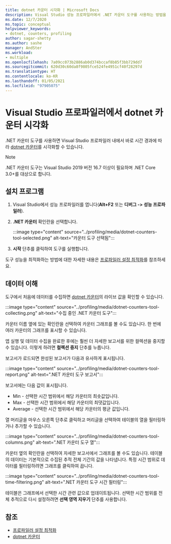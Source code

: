```yaml
---
title: dotnet 카운터 시각화 | Microsoft Docs
description: Visual Studio 성능 프로파일러에서 .NET 카운터 도구를 사용하는 방법을 알아봅니다.
ms.date: 12/7/2020
ms.topic: conceptual
helpviewer_keywords:
- dotnet, counters, profiling
author: sagar-shetty
ms.author: sashe
manager: AndSter
ms.workload:
- multiple
ms.openlocfilehash: 7a09cc073b2886ab0d374bccaf8b85f3bb729dd7
ms.sourcegitcommit: 620d30c60da8f9805fce524fe4951cf40f28297d
ms.translationtype: HT
ms.contentlocale: ko-KR
ms.lasthandoff: 01/05/2021
ms.locfileid: "97905075"
---
```

# <a name="visualize-dotnet-counters-from-the-visual-studio-profiler"></a>Visual Studio 프로파일러에서 dotnet 카운터 시각화


.NET 카운터 도구를 사용하면 Visual Studio 프로파일러 내에서 바로 시간 경과에 따라 [dotnet 카운터](/dotnet/core/diagnostics/dotnet-counters)를 시각화할 수 있습니다.


> [!NOTE]
> .NET 카운터 도구는 Visual Studio 2019 버전 16.7 이상이 필요하며 .NET Core 3.0+를 대상으로 합니다.

## <a name="setup"></a>설치 프로그램

1. Visual Studio에서 성능 프로파일러를 엽니다(**Alt+F2** 또는 **디버그 -> 성능 프로파일러**).

2. **.NET 카운터** 확인란을 선택합니다.

   :::image type="content" source="../profiling/media/dotnet-counters-tool-selected.png" alt-text="카운터 도구 선택됨":::

3. **시작** 단추를 클릭하여 도구를 실행합니다.

도구 성능을 최적화하는 방법에 대한 자세한 내용은 [프로파일러 설정 최적화](../profiling/optimize-profiler-settings.md)를 참조하세요.


## <a name="understand-your-data"></a>데이터 이해

도구에서 처음에 데이터를 수집하면 [dotnet 카운터](/dotnet/core/diagnostics/dotnet-counters)의 라이브 값을 확인할 수 있습니다.

:::image type="content" source="../profiling/media/dotnet-counters-tool-collecting.png" alt-text="수집 중인 .NET 카운터 도구":::

카운터 이름 옆에 있는 확인란을 선택하여 카운터 그래프를 볼 수도 있습니다. 한 번에 여러 카운터의 그래프를 표시할 수 있습니다.


앱 실행 및 데이터 수집을 완료한 후에는 훨씬 더 자세한 보고서를 위한 컬렉션을 중지할 수 있습니다. 이렇게 하려면 **컬렉션 중지** 단추를 누릅니다.


보고서가 로드되면 완성된 보고서가 다음과 유사하게 표시됩니다.

:::image type="content" source="../profiling/media/dotnet-counters-tool-report.png" alt-text=".NET 카운터 도구 보고서":::

보고서에는 다음 값이 표시됩니다.

- Min - 선택한 시간 범위에서 해당 카운터의 최솟값입니다.
- Max - 선택한 시간 범위에서 해당 카운터의 최댓값입니다.
- Average - 선택한 시간 범위에서 해당 카운터의 평균 값입니다.

열 머리글을 마우스 오른쪽 단추로 클릭하고 머리글을 선택하여 테이블의 열을 필터링하거나 추가할 수 있습니다.

:::image type="content" source="../profiling/media/dotnet-counters-tool-columns.png" alt-text=".NET 카운터 도구 열":::

카운터 옆의 확인란을 선택하여 자세한 보고서에서 그래프를 볼 수도 있습니다. 테이블의 데이터는 기본적으로 수집된 추적 전체 기간의 값을 나타냅니다. 특정 시간 범위로 데이터를 필터링하려면 그래프를 클릭하여 끕니다.

:::image type="content" source="../profiling/media/dotnet-counters-tool-time-filtering.png" alt-text=".NET 카운터 도구 시간 필터링":::

테이블은 그래프에서 선택한 시간 관련 값으로 업데이트됩니다. 선택한 시간 범위를 전체 추적으로 다시 설정하려면 **선택 영역 지우기** 단추를 사용합니다.


## <a name="see-also"></a>참조

- [프로파일러 설정 최적화](../profiling/optimize-profiler-settings.md)
- [dotnet 카운터](/dotnet/core/diagnostics/dotnet-counters)
